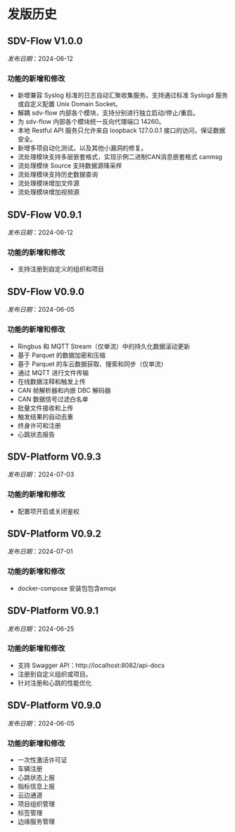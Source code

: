 # 发版历史

## SDV-Flow V1.0.0
_发布日期_：2024-06-12

### 功能的新增和修改
- 新增兼容 Syslog 标准的日志自动汇聚收集服务。支持通过标准 Syslogd 服务或自定义配置 Unix Domain Socket。
- 解耦 sdv-flow 内部各个模块，支持分别进行独立启动/停止/重启。
- 为 sdv-flow 内部各个模块统一反向代理端口 14260。
- 本地 Restful API 服务只允许来自 loopback 127.0.0.1 接口的访问，保证数据安全。
- 新增多项自动化测试，以及其他小漏洞的修复。
- 流处理模块支持多层嵌套格式，实现示例二进制CAN消息嵌套格式 canmsg
- 流处理模块 Source 支持数据源降采样
- 流处理模块支持历史数据查询
- 流处理模块增加文件源
- 流处理模块增加视频源

## SDV-Flow V0.9.1
_发布日期_：2024-06-12
### 功能的新增和修改
- 支持注册到自定义的组织和项目

## SDV-Flow V0.9.0
_发布日期_：2024-06-05
### 功能的新增和修改
- Ringbus 和 MQTT Stream（仅单流）中的持久化数据滚动更新
- 基于 Parquet 的数据加密和压缩
- 基于 Parquet 的车云数据获取、搜索和同步（仅单流）
- 通过 MQTT 进行文件传输
- 在线数据注释和触发上传
- CAN 帧解析器和内嵌 DBC 解码器
- CAN 数据信号过滤白名单
- 批量文件接收和上传
- 触发结果的自动去重
- 终身许可和注册
- 心跳状态报告


## SDV-Platform V0.9.3
_发布日期_：2024-07-03
### 功能的新增和修改
- 配置项开启或关闭鉴权

## SDV-Platform V0.9.2
_发布日期_：2024-07-01
### 功能的新增和修改
- docker-compose 安装包包含emqx

## SDV-Platform V0.9.1
_发布日期_：2024-06-25
### 功能的新增和修改
- 支持 Swagger API：http://localhost:8082/api-docs
- 注册到自定义组织或项目。
- 针对注册和心跳的性能优化

## SDV-Platform V0.9.0

_发布日期_：2024-06-05

### 功能的新增和修改

- 一次性激活许可证
- 车辆注册
- 心跳状态上报
- 指标信息上报
- 云边通道
- 项目组织管理
- 标签管理
- 边缘服务管理

